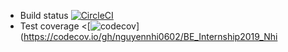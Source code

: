 - Build status [![CircleCI](https://circleci.com/gh/nguyennhi0602/BE_Internship2019_Nhi.svg?style=svg)](https://circleci.com/gh/nguyennhi0602/BE_Internship2019_Nhi)
- Test coverage <[![codecov](https://codecov.io/gh/nguyennhi0602/BE_Internship2019_Nhi/branch/master/graph/badge.svg)](https://codecov.io/gh/nguyennhi0602/BE_Internship2019_Nhi

